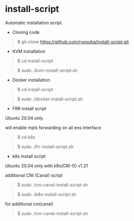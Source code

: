 # install-script

Automatic installation script.

- Cloning code
> $ git clone https://github.com/ryosuha/install-script.git



- KVM installation
> $ cd install-script

> $ sudo ./kvm-install-script.sh

- Docker installation
> $ cd install-script

> $ sudo ./docker-install-script.sh

- FRR install script
 
Ubuntu 20.04 only

will enable mpls forwarding on all ens interface

> $ cd k8s

> $ sudo ./frr-install-script.sh

- k8s install script

Ubuntu 20.04 only with k8s(CRI-O) v1.21

additional CNI (Canal) script

> $ sudo ./cni-canal-install-script.sh



> $ sudo ./k8s-install-script.sh

for additional cni(canal)

> $ sudo ./cni-canal-install-script.sh
